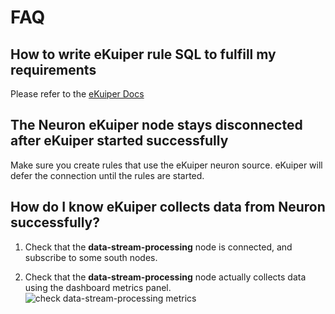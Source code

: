 # FAQ

## How to write eKuiper rule SQL to fulfill my requirements

Please refer to the [eKuiper Docs](https://ekuiper.org/docs/en/latest)

## The Neuron eKuiper node stays disconnected after eKuiper started successfully

Make sure you create rules that use the eKuiper neuron source. eKuiper will defer the connection until the rules are started.

## How do I know eKuiper collects data from Neuron successfully?

1. Check that the **data-stream-processing** node is connected, and subscribe to some south nodes.
   
2. Check that the **data-stream-processing** node actually collects data using the dashboard metrics panel.
   ![check data-stream-processing metrics](./assets/ekuiper_metrics.gif)
   
   